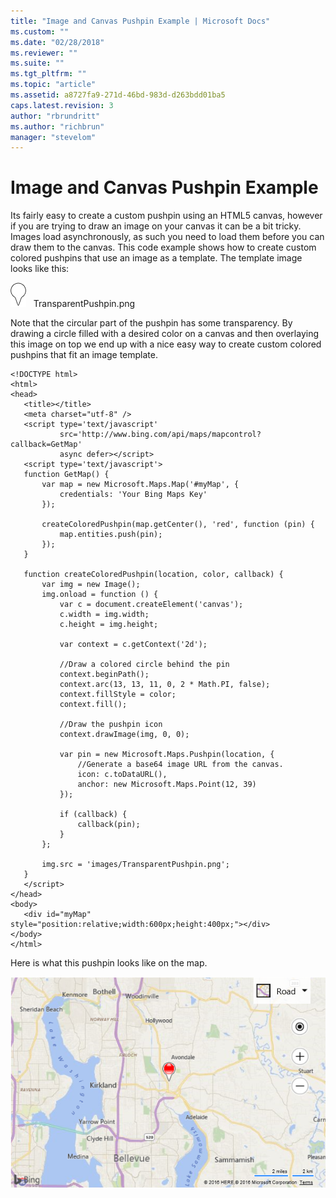 ```yaml
---
title: "Image and Canvas Pushpin Example | Microsoft Docs"
ms.custom: ""
ms.date: "02/28/2018"
ms.reviewer: ""
ms.suite: ""
ms.tgt_pltfrm: ""
ms.topic: "article"
ms.assetid: a8727fa9-271d-46bd-983d-d263bdd01ba5
caps.latest.revision: 3
author: "rbrundritt"
ms.author: "richbrun"
manager: "stevelom"
---
```

# Image and Canvas Pushpin Example
Its fairly easy to create a custom pushpin using an HTML5 canvas, however if you are trying to draw an image on your canvas it can be a bit tricky. Images load asynchronously, as such you need to load them before you can draw them to the canvas. This code example shows how to create custom colored pushpins that use an image as a template. The template image looks like this:

![BMV8_TemplateImagePushpin](../v8-web-control/media/bmv8-templateimagepushpin.png) &nbsp; TransparentPushpin.png

Note that the circular part of the pushpin has some transparency. By drawing a circle filled with a desired color on a canvas and then overlaying this image on top we end up with a nice easy way to create custom colored pushpins that fit an image template.

 ```
<!DOCTYPE html>
<html>
<head>
    <title></title>
    <meta charset="utf-8" />
    <script type='text/javascript'
            src='http://www.bing.com/api/maps/mapcontrol?callback=GetMap'
            async defer></script>
    <script type='text/javascript'>
    function GetMap() {
        var map = new Microsoft.Maps.Map('#myMap', {
            credentials: 'Your Bing Maps Key'
        });

        createColoredPushpin(map.getCenter(), 'red', function (pin) {
            map.entities.push(pin);
        });        
    }

    function createColoredPushpin(location, color, callback) {
        var img = new Image();
        img.onload = function () {
            var c = document.createElement('canvas');
            c.width = img.width;
            c.height = img.height;

            var context = c.getContext('2d');

            //Draw a colored circle behind the pin
            context.beginPath();
            context.arc(13, 13, 11, 0, 2 * Math.PI, false);
            context.fillStyle = color;
            context.fill();

            //Draw the pushpin icon
            context.drawImage(img, 0, 0);

            var pin = new Microsoft.Maps.Pushpin(location, {
                //Generate a base64 image URL from the canvas.
                icon: c.toDataURL(),
                anchor: new Microsoft.Maps.Point(12, 39)
            });

            if (callback) {
                callback(pin);
            }
        };

        img.src = 'images/TransparentPushpin.png';
    }
    </script>
</head>
<body>
    <div id="myMap" style="position:relative;width:600px;height:400px;"></div>
</body>
</html>
```

Here is what this pushpin looks like on the map.

![BMV8_ImageCanvasPushpinExample](../v8-web-control/media/bmv8-imagecanvaspushpinexample.png)

